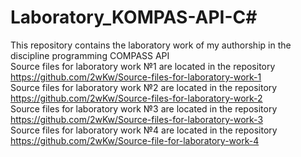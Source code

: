 # Laboratory_KOMPAS-API-C#

This repository contains the laboratory work of my authorship in the discipline programming COMPASS API<br />
Source files for laboratory work №1 are located in the repository https://github.com/2wKw/Source-files-for-laboratory-work-1<br />
Source files for laboratory work №2 are located in the repository https://github.com/2wKw/Source-files-for-laboratory-work-2<br />
Source files for laboratory work №3 are located in the repository https://github.com/2wKw/Source-files-for-laboratory-work-3<br />
Source files for laboratory work №4 are located in the repository https://github.com/2wKw/Source-file-for-laboratory-work-4<br />

